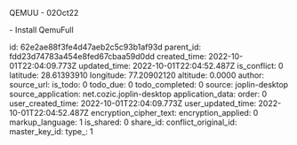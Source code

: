 QEMUU - 02Oct22

\- Install QemuFull

id: 62e2ae88f3fe4d47aeb2c5c93b1af93d
parent_id: fdd23d74783a454e8fed67cbaa59d0dd
created_time: 2022-10-01T22:04:09.773Z
updated_time: 2022-10-01T22:04:52.487Z
is_conflict: 0
latitude: 28.61393910
longitude: 77.20902120
altitude: 0.0000
author: 
source_url: 
is_todo: 0
todo_due: 0
todo_completed: 0
source: joplin-desktop
source_application: net.cozic.joplin-desktop
application_data: 
order: 0
user_created_time: 2022-10-01T22:04:09.773Z
user_updated_time: 2022-10-01T22:04:52.487Z
encryption_cipher_text: 
encryption_applied: 0
markup_language: 1
is_shared: 0
share_id: 
conflict_original_id: 
master_key_id: 
type_: 1